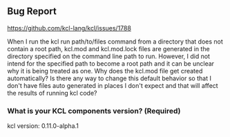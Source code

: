 ## Bug Report 

https://github.com/kcl-lang/kcl/issues/1788

When I run the kcl run path/to/files command from a directory that does not contain a root path, kcl.mod and kcl.mod.lock files are generated in the directory specified on the command line path to run. However, I did not intend for the specified path to become a root path and it can be unclear why it is being treated as one. Why does the kcl.mod file get created automatically? Is there any way to change this default behavior so that I don't have files auto generated in places I don't expect and that will affect the results of running kcl code?

### What is your KCL components version? (Required)

kcl version: 0.11.0-alpha.1
